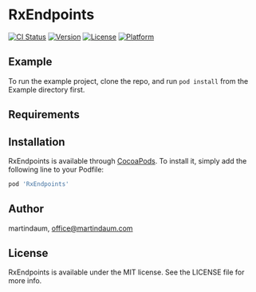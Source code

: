 # RxEndpoints

[![CI Status](https://img.shields.io/travis/martindaum/RxEndpoints.svg?style=flat)](https://travis-ci.org/martindaum/RxEndpoints)
[![Version](https://img.shields.io/cocoapods/v/RxEndpoints.svg?style=flat)](https://cocoapods.org/pods/RxEndpoints)
[![License](https://img.shields.io/cocoapods/l/RxEndpoints.svg?style=flat)](https://cocoapods.org/pods/RxEndpoints)
[![Platform](https://img.shields.io/cocoapods/p/RxEndpoints.svg?style=flat)](https://cocoapods.org/pods/RxEndpoints)

## Example

To run the example project, clone the repo, and run `pod install` from the Example directory first.

## Requirements

## Installation

RxEndpoints is available through [CocoaPods](https://cocoapods.org). To install
it, simply add the following line to your Podfile:

```ruby
pod 'RxEndpoints'
```

## Author

martindaum, office@martindaum.com

## License

RxEndpoints is available under the MIT license. See the LICENSE file for more info.
